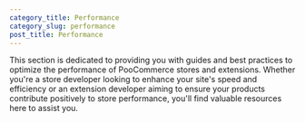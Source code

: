 ```yaml
---
category_title: Performance
category_slug: performance
post_title: Performance
---
```


This section is dedicated to providing you with guides and best practices to optimize the performance of PooCommerce stores and extensions. Whether you're a store developer looking to enhance your site's speed and efficiency or an extension developer aiming to ensure your products contribute positively to store performance, you'll find valuable resources here to assist you.

